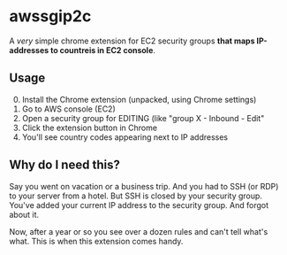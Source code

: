 # awssgip2c

A *very* simple chrome extension for EC2 security groups **that maps IP-addresses to countreis in EC2 console**.

## Usage

0. Install the Chrome extension (unpacked, using Chrome settings)
1. Go to AWS console (EC2)
2. Open a security group for EDITING (like "group X - Inbound - Edit"
3. Click the extension button in Chrome
4. You'll see country codes appearing next to IP addresses

## Why do I need this?

Say you went on vacation or a business trip. And you had to SSH (or RDP) to your server from a hotel. But SSH is closed by your security group. You've added your current IP address to the security group. And forgot about it.

Now, after a year or so you see over a dozen rules and can't tell what's what. This is when this extension comes handy.

